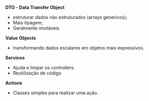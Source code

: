 **DTO - Data Transfer Object**
- estruturar dados não estruturados (arrays genericos);
- Mais tipagem;
- Geralmente imutáveis.

**Value Objects**
- transformando dados escalares em objetos mais expressivos.

**Services**
- Ajuda e limpar os controllers.
- Reutilização de código

**Actions**
- Classes simples para realizar uma ação.